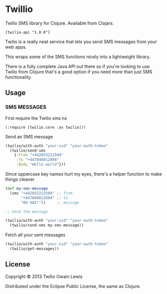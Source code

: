 # Twillio

Twilio SMS library for Clojure. Available from Clojars.

```
[twilio-api "1.0.0"]
```

Twilio is a really neat service that lets you send SMS messages from your web apps.

This wraps some of the SMS functions nicely into a lightweight library.

There is a fully complete Java API out there so if you're looking to use Twilio from Clojure that's a good option if you
need more than just SMS functionality.

## Usage

### SMS MESSAGES

First require the Twilio sms ns

```
(:require [twilio.core :as twilio]))
```

Send an SMS message

```clojure
(twilio/with-auth "your-sid" "your-auth-token"
  (twilio/send-sms
    {:From "+442033222504"
     :To "+447846012894"
     :Body "Hello world"}))
```

Since uppercase key names hurt my eyes, there's a helper function to make things cleaner

```clojure
(def my-sms-message
  (sms "+442033222504" ;; from
       "+447846012894" ;; to
       "OH HAI!"))     ;; message

;; Send the message

(twilio/with-auth "your-sid" "your-auth-token"
  (twilio/send-sms my-sms-message))

```

Fetch all your sent messages

```clojure
(twilio/with-auth "your-sid" "your-auth-token"
  (twilio/get-messages))
```

## License

Copyright © 2013 Twilio Owain Lewis

Distributed under the Eclipse Public License, the same as Clojure.
